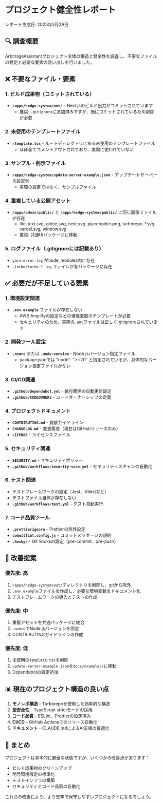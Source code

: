 # プロジェクト健全性レポート

レポート生成日: 2025年5月29日

## 🔍 調査概要

ArbitrageAssistantプロジェクト全体の構造と健全性を調査し、不要なファイルの特定と必要な要素の洗い出しを行いました。

## ❌ 不要なファイル・要素

### 1. ビルド成果物（コミットされている）
- **`/apps/hedge-system/out/`** - Next.jsのビルド出力がコミットされています
  - 推奨: `.gitignore`に追加済みですが、既にコミットされているため削除が必要

### 2. 未使用のテンプレートファイル
- **`/template.tsx`** - ルートディレクトリにある未使用のテンプレートファイル
  - ほぼ全てコメントアウトされており、実際に使われていない

### 3. サンプル・例示ファイル
- **`/apps/hedge-system/update-server-example.json`** - アップデートサーバーの設定例
  - 実際の設定ではなく、サンプルファイル

### 4. 重複している公開アセット
- **`/apps/admin/public/`** と **`/apps/hedge-system/public/`** に同じ画像ファイルが存在
  - file-text.svg, globe.svg, next.svg, placeholder.png, turborepo-*.svg, vercel.svg, window.svg
  - 推奨: 共通UIパッケージに移動

### 5. ログファイル（.gitignoreには記載あり）
- `yarn-error.log` がnode_modules内に存在
- `.turbo/turbo-*.log` ファイルが各パッケージに存在

## ✅ 必要だが不足している要素

### 1. 環境設定関連
- **`.env.example`** ファイルが存在しない
  - AWS Amplifyの設定などの環境変数のテンプレートが必要
  - セキュリティのため、実際の`.env`ファイルは正しく.gitignoreされています

### 2. 開発ツール設定
- **`.nvmrc`** または **`.node-version`** - Node.jsバージョン指定ファイル
  - package.jsonでは "node": ">=20" と指定されているが、具体的なバージョン指定ファイルがない

### 3. CI/CD関連
- **`.github/dependabot.yml`** - 依存関係の自動更新設定
- **`.github/CODEOWNERS`** - コードオーナーシップの定義

### 4. プロジェクトドキュメント
- **`CONTRIBUTING.md`** - 貢献ガイドライン
- **`CHANGELOG.md`** - 変更履歴（現在はGitHubリリースのみ）
- **`LICENSE`** - ライセンスファイル

### 5. セキュリティ関連
- **`SECURITY.md`** - セキュリティポリシー
- **`.github/workflows/security-scan.yml`** - セキュリティスキャンの自動化

### 6. テスト関連
- テストフレームワークの設定（Jest、Vitestなど）
- テストファイル自体が存在しない
- **`.github/workflows/test.yml`** - テスト自動実行

### 7. コード品質ツール
- **`.prettierignore`** - Prettierの除外設定
- **`commitlint.config.js`** - コミットメッセージの規約
- **`.husky/`** - Git hooksの設定（pre-commit、pre-push）

## 🔧 改善提案

### 優先度: 高
1. `/apps/hedge-system/out/`ディレクトリを削除し、gitから除外
2. `.env.example`ファイルを作成し、必要な環境変数をドキュメント化
3. テストフレームワークの導入とテストの作成

### 優先度: 中
1. 重複アセットを共通パッケージに統合
2. `.nvmrc`でNode.jsバージョンを固定
3. CONTRIBUTINGガイドラインの作成

### 優先度: 低
1. 未使用の`template.tsx`を削除
2. `update-server-example.json`を`docs/examples/`に移動
3. Dependabotの設定追加

## 📊 現在のプロジェクト構造の良い点

1. **モノレポ構造** - Turborepoを使用した効率的な構造
2. **型安全性** - TypeScript strictモードの採用
3. **コード品質** - ESLint、Prettierの設定済み
4. **CI/CD** - GitHub Actionsでのリリース自動化
5. **ドキュメント** - CLAUDE.mdによるAI支援の最適化

## 🎯 まとめ

プロジェクトは基本的に健全な状態ですが、いくつかの改善点があります：
- ビルド成果物のクリーンアップ
- 開発環境設定の標準化
- テストインフラの構築
- セキュリティとコード品質の自動化

これらの改善により、より堅牢で保守しやすいプロジェクトになるでしょう。